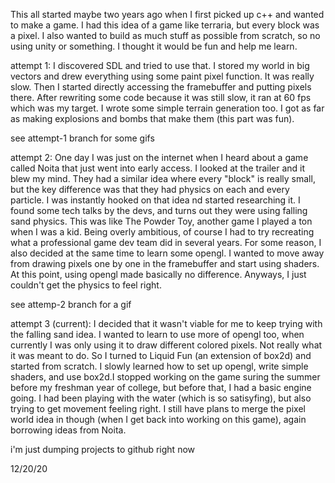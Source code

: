 This all started maybe two years ago when I first picked up c++ and wanted to make a game. I had this idea of a game like terraria, but every block was a pixel. I also wanted to build as much stuff as possible from scratch, so no using unity or something. I thought it would be fun and help me learn.

attempt 1:
I discovered SDL and tried to use that. I stored my world in big vectors and drew everything using some paint pixel function. It was really slow.
Then I started directly accessing the framebuffer and putting pixels there. After rewriting some code because it was still slow, it ran at 60 fps which was my target.
I wrote some simple terrain generation too. I got as far as making explosions and bombs that make them (this part was fun).

see attempt-1 branch for some gifs

attempt 2:
One day I was just on the internet when I heard about a game called Noita that just went into early access. I looked at the trailer and it blew my mind. They had a similar idea where every "block" is really small, but the key difference was that they had physics on each and every particle.
I was instantly hooked on that idea nd started researching it. I found some tech talks by the devs, and turns out they were using falling sand physics. This was like The Powder Toy, another game I played a ton when I was a kid.
Being overly ambitious, of course I had to try recreating what a professional game dev team did in several years.
For some reason, I also decided at the same time to learn some opengl. I wanted to move away from drawing pixels one by one in the framebuffer and start using shaders. At this point, using opengl made basically no difference.
Anyways, I just couldn't get the physics to feel right.

see attemp-2 branch for a gif

attempt 3 (current):
I decided that it wasn't viable for me to keep trying with the falling sand idea. I wanted to learn to use more of opengl too, when currently I was only using it to draw different colored pixels. Not really what it was meant to do.
So I turned to Liquid Fun (an extension of box2d) and started from scratch. I slowly learned how to set up opengl, write simple shaders, and use box2d.I stopped working on the game suring the summer before my freshman year of college, but before that, I had a basic engine going. I had been playing with the water (which is so satisyfing), but also trying to get movement feeling right.
I still have plans to merge the pixel world idea in though (when I get back into working on this game), again borrowing ideas from Noita.

i'm just dumping projects to github right now

12/20/20
